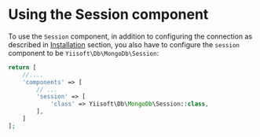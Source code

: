 Using the Session component
===========================

To use the `Session` component, in addition to configuring the connection as described in [Installation](installation.md) section,
you also have to configure the `session` component to be `Yiisoft\Db\MongoDb\Session`:

```php
return [
    //....
    'components' => [
        // ...
        'session' => [
            'class' => Yiisoft\Db\MongoDb\Session::class,
        ],
    ]
];
```
